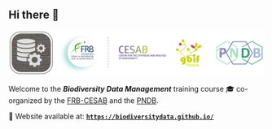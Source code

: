 ## Hi there 👋

![](https://raw.githubusercontent.com/biodiversitydata/.github/main/profile/banner-biodiversitydata_150dpi.png)

Welcome to the **_Biodiversity Data Management_** training course :mortar_board: co-organized by the 
[FRB-CESAB](https://www.fondationbiodiversite.fr/en/about-the-foundation/le-cesab/) and the 
[PNDB](https://www.pndb.fr/).

🚀 Website available at: [**`https://biodiversitydata.github.io/`**](https://biodiversitydata.github.io/)
